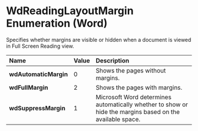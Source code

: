 
# WdReadingLayoutMargin Enumeration (Word)

Specifies whether margins are visible or hidden when a document is viewed in Full Screen Reading view.



|**Name**|**Value**|**Description**|
|:-----|:-----|:-----|
|**wdAutomaticMargin**|0|Shows the pages without margins.|
|**wdFullMargin**|2|Shows the pages with margins.|
|**wdSuppressMargin**|1|Microsoft Word determines automatically whether to show or hide the margins based on the available space.|
